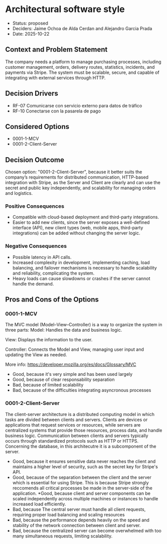# Architectural software style

* Status: proposed
* Deciders: Jaime Ochoa de Alda Cerdan and Alejandro Garcia Prada
* Date: 2025-10-22

## Context and Problem Statement

The company needs a platform to manage purchasing processes, including customer management, orders, delivery routes, statistics, incidents, and payments via Stripe. The system must be scalable, secure, and capable of integrating with external services through HTTP.

## Decision Drivers

* RF-07 Comunicarse con servicio externo para datos de tráfico
* RF-10 Conectarse con la pasarela de pago

## Considered Options

* 0001-1-MCV
* 0001-2-Client-Server

## Decision Outcome

Chosen option: "0001-2-Client-Server", because it better suits the company’s requirements for distributed communication, HTTP-based integration with Stripe, as the Server and Client are clearly and can use the secret and public key independently, and scalability for managing orders and logistics.

### Positive Consequences

* Compatible with cloud-based deployment and third-party integrations.
* Easier to add new clients, since the server exposes a well-defined interface (API), new client types (web, mobile apps, third-party integrations) can be added without changing the server logic.


### Negative Consequences

* Possible latency in API calls.
* Increased complexity in development, implementing caching, load balancing, and failover mechanisms is necessary to handle scalability and reliability, complicating the system.
* Heavy loads can cause slowdowns or crashes if the server cannot handle the demand.
## Pros and Cons of the Options

### 0001-1-MCV

The MVC model (Model–View–Controller) is a way to organize the system in three parts:
Model: Handles the data and business logic.

View: Displays the information to the user.

Controller: Connects the Model and View, managing user input and updating the View as needed.

More info: https://developer.mozilla.org/es/docs/Glossary/MVC

* Good, because it's very simple and has been used largely
* Good, because of clear responsability separation
* Bad, because of limited scalability
* Bad, because of the difficulties integrating asyncronous processes

### 0001-2-Client-Server

The client-server architecture is a distributed computing model in which tasks are divided between clients and servers. Clients are devices or applications that request services or resources, while servers are centralized systems that provide those resources, process data, and handle business logic. Communication between clients and servers typically occurs through standardized protocols such as HTTP or HTTPS. Concerning the database, in this architecutre it is a subcomponent of the server.

* Good, because it ensures sensitive data never reaches the client and maintains a higher level of security, such as the secret key for Stripe's API.
* Good, because of the separation between the client and the server which is essential for using Stripe. This is because Stripe strongly reccomends all critical processes be made in the server-side of the application.
*Good, because client and server components can be scaled independently across multiple machines or instances to handle increased load efficiently.
* Bad, because The central server must handle all client requests, requiring proper load balancing and scaling resources
* Bad, because the performance depends heavily on the speed and stability of the network connection between client and server.
* Bad, because the centralized server can become overwhelmed with too many simultaneous requests, limiting scalability.